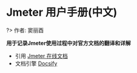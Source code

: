 # Jmeter 用户手册(中文)
?> 作者: 窦丽酉


**用于记录Jmeter使用过程中对官方文档的翻译和详解**




* 引用 [Jmeter 在线文档](http://jmeter.apache.org/usermanual/component_reference.html)
* 文档引擎 [Docsify](https://docsify.js.org)
